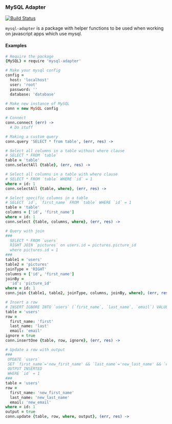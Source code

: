 ### MySQL Adapter
[![Build Status](http://circleci-badges-max.herokuapp.com/img/D-Andreev/mysql-adapter/master?token=2f0a5554d1ae2d9a29112ca8d86bde0abe2a5dc0)](https://circleci.com/gh/D-Andreev/mysql-adapter/tree/master)

`mysql-adapter` is a package with helper functions to be used when working on javascript apps which use mysql.

#### Examples
```coffeescript
# Require the package
{MySQL} = require 'mysql-adapter'

# Make your mysql config
config = 
  host: 'localhost'
  user: 'root'
  password: ''
  database: 'database'
  
# Make new instance of MySQL
conn = new MySQL config

# Connect
conn.connect (err) ->
  # Do stuff
```

```coffeescript
# Making a custom query
conn.query 'SELECT * from table', (err, res) ->
```

```coffeescript
# Select all columns in a table without where clause
# SELECT * FROM `table`
table = 'table'
conn.selectAll {table}, (err, res) ->

# Select all columns in a table with where clause
# SELECT * FROM `table` WHERE `id` = 1
where = id: 1
conn.selectAll {table, where}, (err, res) ->
```

```coffeescript
# Select specific columns in a table
# SELECT `id`, `first_name` FROM `table` WHERE `id` = 1
table = 'table'
columns = ['id', 'first_name']
where = id: 1
conn.select {table, columns, where}, (err, res) ->
```

```coffeescript
# Query with join
###
  SELECT * FROM `users`
  RIGHT JOIN `pictures` on users.id = pictures.picture_id
  where pictures.id = 1
###
table1 = 'users'
table2 = 'pictures'
joinType = 'RIGHT'
columns = ['id', 'first_name']
joinBy = 
  'id': 'picture_id'
where = id: 1
conn.join {table1, table2, joinType, columns, joinBy, where}, (err, res) ->
```

```coffeescript
# Insert a row
# INSERT IGNORE INTO `users` (`first_name`, `last_name`, `email`) VALUES ('first', 'last', 'email')
table = 'users'
row = 
  first_name: 'first'
  last_name: 'last'
  email: 'email'
ignore = true
conn.insertOne {table, row, ignore}, (err, res) ->
```

```coffeescript
# Update a row with output
###
 UPDATE `users`
 SET `first_name`='new_first_name' && `last_name`='new_last_name' && `email`='new_email'
 OUTPUT INSERTED
 WHERE `id` = 1
###
table = 'users'
row =
  first_name: 'new_first_name'
  last_name: 'new_last_name'
  email: 'new_email'
where = id: 1
output = true
conn.update {table, row, where, output}, (err, res) ->
```
